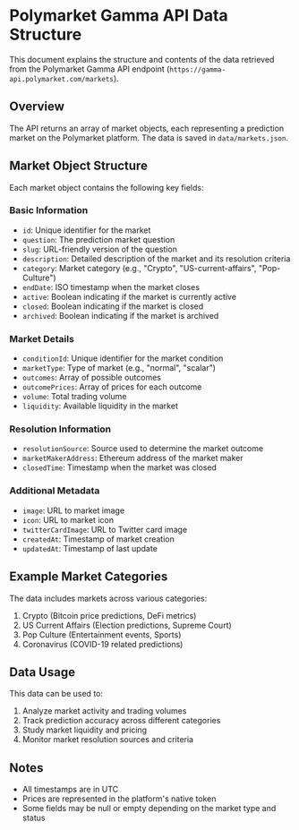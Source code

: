 # Polymarket Gamma API Data Structure

This document explains the structure and contents of the data retrieved from the Polymarket Gamma API endpoint (`https://gamma-api.polymarket.com/markets`).

## Overview

The API returns an array of market objects, each representing a prediction market on the Polymarket platform. The data is saved in `data/markets.json`.

## Market Object Structure

Each market object contains the following key fields:

### Basic Information
- `id`: Unique identifier for the market
- `question`: The prediction market question
- `slug`: URL-friendly version of the question
- `description`: Detailed description of the market and its resolution criteria
- `category`: Market category (e.g., "Crypto", "US-current-affairs", "Pop-Culture")
- `endDate`: ISO timestamp when the market closes
- `active`: Boolean indicating if the market is currently active
- `closed`: Boolean indicating if the market is closed
- `archived`: Boolean indicating if the market is archived

### Market Details
- `conditionId`: Unique identifier for the market condition
- `marketType`: Type of market (e.g., "normal", "scalar")
- `outcomes`: Array of possible outcomes
- `outcomePrices`: Array of prices for each outcome
- `volume`: Total trading volume
- `liquidity`: Available liquidity in the market

### Resolution Information
- `resolutionSource`: Source used to determine the market outcome
- `marketMakerAddress`: Ethereum address of the market maker
- `closedTime`: Timestamp when the market was closed

### Additional Metadata
- `image`: URL to market image
- `icon`: URL to market icon
- `twitterCardImage`: URL to Twitter card image
- `createdAt`: Timestamp of market creation
- `updatedAt`: Timestamp of last update

## Example Market Categories

The data includes markets across various categories:
1. Crypto (Bitcoin price predictions, DeFi metrics)
2. US Current Affairs (Election predictions, Supreme Court)
3. Pop Culture (Entertainment events, Sports)
4. Coronavirus (COVID-19 related predictions)

## Data Usage

This data can be used to:
1. Analyze market activity and trading volumes
2. Track prediction accuracy across different categories
3. Study market liquidity and pricing
4. Monitor market resolution sources and criteria

## Notes

- All timestamps are in UTC
- Prices are represented in the platform's native token
- Some fields may be null or empty depending on the market type and status 